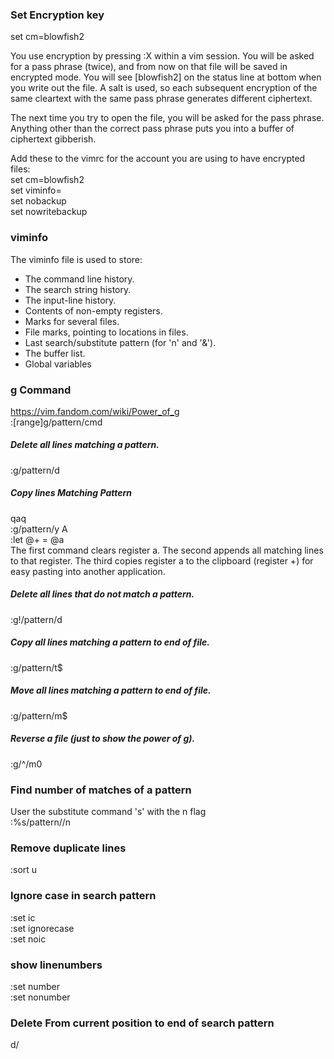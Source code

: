 
### Set Encryption key
set cm=blowfish2  

You use encryption by pressing :X within a vim session. You will be asked for a pass phrase (twice), and from now on that file will be saved in encrypted mode. You will see [blowfish2] on the status line at bottom when you write out the file. A salt is used, so each subsequent encryption of the same cleartext with the same pass phrase generates different ciphertext.

The next time you try to open the file, you will be asked for the pass phrase. Anything other than the correct pass phrase puts you into a buffer of ciphertext gibberish.

Add these to the vimrc for the account you are using to have encrypted files:   
set cm=blowfish2  
set viminfo=  
set nobackup  
set nowritebackup  

### viminfo
The viminfo file is used to store:
- The command line history.
- The search string history.
- The input-line history.
- Contents of non-empty registers.
- Marks for several files.
- File marks, pointing to locations in files.
- Last search/substitute pattern (for 'n' and '&').
- The buffer list.
- Global variables

### g Command

https://vim.fandom.com/wiki/Power_of_g  
:[range]g/pattern/cmd  

##### Delete all lines matching a pattern.  
:g/pattern/d  

##### Copy lines Matching Pattern  
qaq  
:g/pattern/y A  
:let @+ = @a  
The first command clears register a. The second appends all matching lines to that register. The third copies register a to the clipboard (register +) for easy pasting into another application.  

##### Delete all lines that do not match a pattern.    
:g!/pattern/d  

##### Copy all lines matching a pattern to end of file.  
:g/pattern/t$  

##### Move all lines matching a pattern to end of file.  
:g/pattern/m$  

##### Reverse a file (just to show the power of g).  
:g/^/m0


### Find number of matches of a pattern
User the substitute command 's' with the n flag  
:%s/pattern//n

### Remove duplicate lines
:sort u

### Ignore case in search pattern
:set ic  
:set ignorecase  
:set noic  

### show linenumbers
:set number  
:set nonumber  

### Delete From current position to end of search pattern
d/<pattern>
